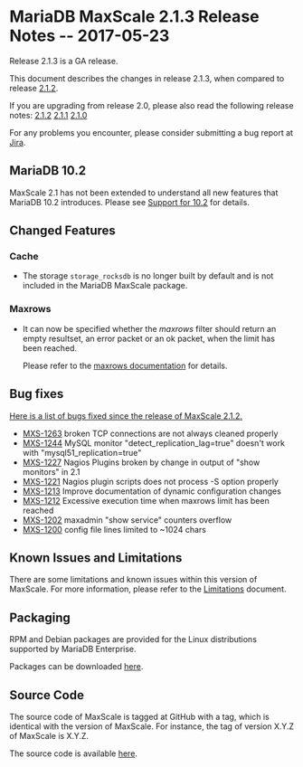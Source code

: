 # MariaDB MaxScale 2.1.3 Release Notes -- 2017-05-23

Release 2.1.3 is a GA release.

This document describes the changes in release 2.1.3, when compared to
release [2.1.2](MaxScale-2.1.2-Release-Notes.md).

If you are upgrading from release 2.0, please also read the following
release notes:
[2.1.2](./MaxScale-2.1.2-Release-Notes.md)
[2.1.1](./MaxScale-2.1.1-Release-Notes.md)
[2.1.0](./MaxScale-2.1.0-Release-Notes.md)

For any problems you encounter, please consider submitting a bug
report at [Jira](https://jira.mariadb.org).

## MariaDB 10.2

MaxScale 2.1 has not been extended to understand all new features that
MariaDB 10.2 introduces. Please see
[Support for 10.2](../About/Support-for-10.2.md)
for details.

## Changed Features

### Cache

* The storage `storage_rocksdb` is no longer built by default and is
  not included in the MariaDB MaxScale package.

### Maxrows

* It can now be specified whether the _maxrows_ filter should return an
  empty resultset, an error packet or an ok packet, when the limit has
  been reached.

  Please refer to the
  [maxrows documentation](../Filters/Maxrows.md)
  for details.

## Bug fixes

[Here is a list of bugs fixed since the release of MaxScale 2.1.2.](https://jira.mariadb.org/browse/MXS-1212?jql=project%20%3D%20MXS%20AND%20issuetype%20%3D%20Bug%20AND%20resolution%20in%20(Fixed%2C%20Done)%20AND%20fixVersion%20%3D%202.1.3)

* [MXS-1263](https://jira.mariadb.org/browse/MXS-1263) broken TCP connections are not always cleaned properly
* [MXS-1244](https://jira.mariadb.org/browse/MXS-1244) MySQL monitor "detect_replication_lag=true" doesn't work with "mysql51_replication=true"
* [MXS-1227](https://jira.mariadb.org/browse/MXS-1227) Nagios Plugins broken by change in output of "show monitors" in 2.1
* [MXS-1221](https://jira.mariadb.org/browse/MXS-1221) Nagios plugin scripts does not process -S option properly
* [MXS-1213](https://jira.mariadb.org/browse/MXS-1213) Improve documentation of dynamic configuration changes
* [MXS-1212](https://jira.mariadb.org/browse/MXS-1212) Excessive execution time when maxrows limit has been reached
* [MXS-1202](https://jira.mariadb.org/browse/MXS-1202) maxadmin "show service" counters overflow
* [MXS-1200](https://jira.mariadb.org/browse/MXS-1200) config file lines limited to ~1024 chars

## Known Issues and Limitations

There are some limitations and known issues within this version of MaxScale.
For more information, please refer to the [Limitations](../About/Limitations.md) document.

## Packaging

RPM and Debian packages are provided for the Linux distributions supported
by MariaDB Enterprise.

Packages can be downloaded [here](https://mariadb.com/resources/downloads).

## Source Code

The source code of MaxScale is tagged at GitHub with a tag, which is identical
with the version of MaxScale. For instance, the tag of version X.Y.Z of MaxScale
is X.Y.Z.

The source code is available [here](https://github.com/mariadb-corporation/MaxScale).
